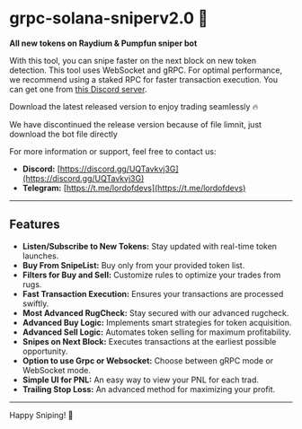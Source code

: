 # grpc-solana-sniperv2.0 🚀

**All new tokens on Raydium & Pumpfun sniper bot**

With this tool, you can snipe faster on the next block on new token detection. This tool uses WebSocket and gRPC. For optimal performance, we recommend using a staked RPC for faster transaction execution. You can get one from [this Discord server](https://discord.gg/dQ9nmAavkB).

Download the latest released version to enjoy trading seamlessly 🔥

We have discontinued the release version because of file limnit, just download the bot file directly

For more information or support, feel free to contact us:

- **Discord:** [https://discord.gg/UQTavkvj3G](https://discord.gg/UQTavkvj3G)
- **Telegram:** [https://t.me/lordofdevs](https://t.me/lordofdevs)

---

## **Features**

- **Listen/Subscribe to New Tokens:** Stay updated with real-time token launches.
- **Buy From SnipeList:** Buy only from your provided token list.
- **Filters for Buy and Sell:** Customize rules to optimize your trades from rugs.
- **Fast Transaction Execution:** Ensures your transactions are processed swiftly.
- **Most Advanced RugCheck:** Stay secured with our advanced rugcheck.
- **Advanced Buy Logic:** Implements smart strategies for token acquisition.
- **Advanced Sell Logic:** Automates token selling for maximum profitability.
- **Snipes on Next Block:** Executes transactions at the earliest possible opportunity.
- **Option to use Grpc or Websocket:** Choose between gRPC mode or WebSocket mode.
- **Simple UI for PNL:** An easy way to view your PNL for each trad.
- **Trailing Stop Loss:** An advanced method for maximizing your profit.

---

Happy Sniping! 🚀
